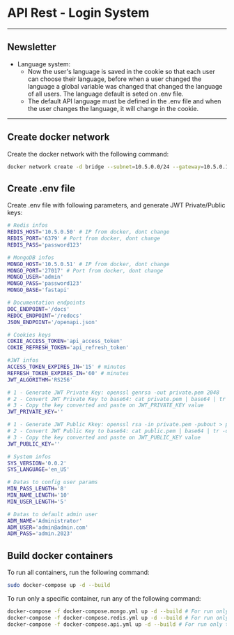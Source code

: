 # API Rest - Login System
___
## __Newsletter__
- Language system:
  - Now the user's language is saved in the cookie so that each user can choose their language, before when a user changed the language a global variable was changed that changed the language of all users. The language default is seted on .env file.
  - The default API language must be defined in the .env file and when the user changes the language, it will change in the cookie.

___
## Create docker network
Create the docker network with the following command:
```bash
docker network create -d bridge --subnet=10.5.0.0/24 --gateway=10.5.0.1 api_network
```
## Create .env file

Create .env file with following parameters, and generate JWT Private/Public keys:
```bash
# Redis infos
REDIS_HOST='10.5.0.50' # IP from docker, dont change
REDIS_PORT='6379' # Port from docker, dont change
REDIS_PASS='password123'

# MongoDB infos
MONGO_HOST='10.5.0.51' # IP from docker, dont change
MONGO_PORT='27017' # Port from docker, dont change
MONGO_USER='admin'
MONGO_PASS='password123'
MONGO_BASE='fastapi'

# Documentation endpoints
DOC_ENDPOINT='/docs'
REDOC_ENDPOINT='/redocs'
JSON_ENDPOINT='/openapi.json'

# Cookies keys
COKIE_ACCESS_TOKEN='api_access_token'
COKIE_REFRESH_TOKEN='api_refresh_token'

#JWT infos
ACCESS_TOKEN_EXPIRES_IN='15' # minutes
REFRESH_TOKEN_EXPIRES_IN='60' # minutes
JWT_ALGORITHM='RS256'

# 1 - Generate JWT Private Key: openssl genrsa -out private.pem 2048
# 2 - Convert JWT Private Key to base64: cat private.pem | base64 | tr -d \\n
# 3 - Copy the key converted and paste on JWT_PRIVATE_KEY value
JWT_PRIVATE_KEY=''

# 1 - Generate JWT Public Kkey: openssl rsa -in private.pem -pubout > public.pem
# 2 - Convert JWT Public Key to base64: cat public.pem | base64 | tr -d \\n
# 3 - Copy the key converted and paste on JWT_PUBLIC_KEY value
JWT_PUBLIC_KEY=''

# System infos
SYS_VERSION='0.0.2'
SYS_LANGUAGE='en_US'

# Datas to config user params
MIN_PASS_LENGTH='8'
MIN_NAME_LENGTH='10'
MIN_USER_LENGTH='5'

# Datas to default admin user
ADM_NAME='Administrator'
ADM_USER='admin@admin.com'
ADM_PASS='admin.2023'
```
## Build docker containers
To run all containers, run the following command:
```bash
sudo docker-compose up -d --build
```
To run only a specific container, run any of the following command:
```bash
docker-compose -f docker-compose.mongo.yml up -d --build # For run only the mongodb container
docker-compose -f docker-compose.redis.yml up -d --build # For run only the redis container
docker-compose -f docker-compose.api.yml up -d --build # For run only the api container
```
